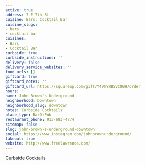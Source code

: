 ```yaml
---
active: true
address: 7 E 7th St
cuisine: Bars, Cocktail Bar
cuisine_slugs:
- bars
- cocktail-bar
cuisines:
- Bars
- Cocktail Bar
curbside: true
curbside_instructions: ''
delivery: false
delivery_service_websites: ''
food_urls: []
giftcard: true
giftcard_notes: ''
giftcard_url: https://squareup.com/gift/Y49W8RBSVCQ6H/order
hours: ''
name: John Brown's Underground
neighborhood: Downtown
neighborhood_slug: downtown
notes: Curbside Cocktails
place_type: BarOrPub
restaurant_phone: 913-683-4774
sitemap: false
slug: john-brown-s-underground-downtown
social: https://www.instagram.com/johnbrownunderground/
takeout: true
website: http://www.freelawrence.com/
---
```


Curbside Cocktails